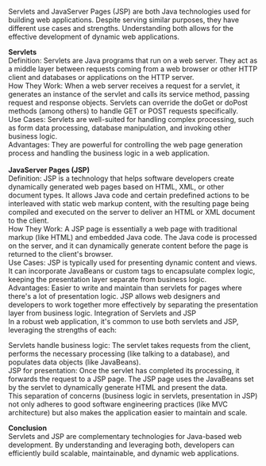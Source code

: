 Servlets and JavaServer Pages (JSP) are both Java technologies used for building web applications. Despite serving similar purposes, they have different use cases and strengths. Understanding both allows for the effective development of dynamic web applications.<br>

<b>Servlets</b><br>
Definition: Servlets are Java programs that run on a web server. They act as a middle layer between requests coming from a web browser or other HTTP client and databases or applications on the HTTP server.<br>
How They Work: When a web server receives a request for a servlet, it generates an instance of the servlet and calls its service method, passing request and response objects. Servlets can override the doGet or doPost methods (among others) to handle GET or POST requests specifically.<br>
Use Cases: Servlets are well-suited for handling complex processing, such as form data processing, database manipulation, and invoking other business logic.<br>
Advantages: They are powerful for controlling the web page generation process and handling the business logic in a web application.<br><br>
<b>JavaServer Pages (JSP)</b><br>
Definition: JSP is a technology that helps software developers create dynamically generated web pages based on HTML, XML, or other document types. It allows Java code and certain predefined actions to be interleaved with static web markup content, with the resulting page being compiled and executed on the server to deliver an HTML or XML document to the client.<br>
How They Work: A JSP page is essentially a web page with traditional markup (like HTML) and embedded Java code. The Java code is processed on the server, and it can dynamically generate content before the page is returned to the client's browser.<br>
Use Cases: JSP is typically used for presenting dynamic content and views. It can incorporate JavaBeans or custom tags to encapsulate complex logic, keeping the presentation layer separate from business logic.<br>
Advantages: Easier to write and maintain than servlets for pages where there's a lot of presentation logic. JSP allows web designers and developers to work together more effectively by separating the presentation layer from business logic.
Integration of Servlets and JSP<br>
In a robust web application, it's common to use both servlets and JSP, leveraging the strengths of each:

Servlets handle business logic: The servlet takes requests from the client, performs the necessary processing (like talking to a database), and populates data objects (like JavaBeans).<br>
JSP for presentation: Once the servlet has completed its processing, it forwards the request to a JSP page. The JSP page uses the JavaBeans set by the servlet to dynamically generate HTML and present the data.<br>
This separation of concerns (business logic in servlets, presentation in JSP) not only adheres to good software engineering practices (like MVC architecture) but also makes the application easier to maintain and scale.<br>

<b>Conclusion</b><br>
Servlets and JSP are complementary technologies for Java-based web development. By understanding and leveraging both, developers can efficiently build scalable, maintainable, and dynamic web applications.
